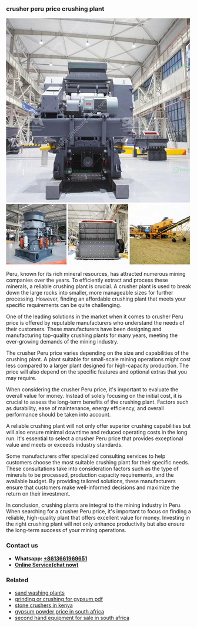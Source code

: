<h3>crusher peru price crushing plant</h3><img src='1706768062.jpg' alt=''><p>Peru, known for its rich mineral resources, has attracted numerous mining companies over the years. To efficiently extract and process these minerals, a reliable crushing plant is crucial. A crusher plant is used to break down the large rocks into smaller, more manageable sizes for further processing. However, finding an affordable crushing plant that meets your specific requirements can be quite challenging.</p><p>One of the leading solutions in the market when it comes to crusher Peru price is offered by reputable manufacturers who understand the needs of their customers. These manufacturers have been designing and manufacturing top-quality crushing plants for many years, meeting the ever-growing demands of the mining industry.</p><p>The crusher Peru price varies depending on the size and capabilities of the crushing plant. A plant suitable for small-scale mining operations might cost less compared to a larger plant designed for high-capacity production. The price will also depend on the specific features and optional extras that you may require.</p><p>When considering the crusher Peru price, it's important to evaluate the overall value for money. Instead of solely focusing on the initial cost, it is crucial to assess the long-term benefits of the crushing plant. Factors such as durability, ease of maintenance, energy efficiency, and overall performance should be taken into account.</p><p>A reliable crushing plant will not only offer superior crushing capabilities but will also ensure minimal downtime and reduced operating costs in the long run. It's essential to select a crusher Peru price that provides exceptional value and meets or exceeds industry standards.</p><p>Some manufacturers offer specialized consulting services to help customers choose the most suitable crushing plant for their specific needs. These consultations take into consideration factors such as the type of minerals to be processed, production capacity requirements, and the available budget. By providing tailored solutions, these manufacturers ensure that customers make well-informed decisions and maximize the return on their investment.</p><p>In conclusion, crushing plants are integral to the mining industry in Peru. When searching for a crusher Peru price, it's important to focus on finding a reliable, high-quality plant that offers excellent value for money. Investing in the right crushing plant will not only enhance productivity but also ensure the long-term success of your mining operations.</p><h3>Contact us</h3><ul><li><strong>Whatsapp:&nbsp;<a href="https://wa.me/8613661969651">+8613661969651</a></strong></li><li><a href="https://swt.shibang-china.com/?git&amp;zhl&amp;crusher peru price crushing plant"><strong>Online Service(chat now)</strong></a></li></ul><h3>Related</h3><ul><li><a href='sand washing plants.md'>sand washing plants</a></li><li><a href='grinding or crushing for gypsum pdf.md'>grinding or crushing for gypsum pdf</a></li><li><a href='stone crushers in kenya.md'>stone crushers in kenya</a></li><li><a href='gypsum powder price in south africa.md'>gypsum powder price in south africa</a></li><li><a href='second hand equipment for sale in south africa.md'>second hand equipment for sale in south africa</a></li></ul>